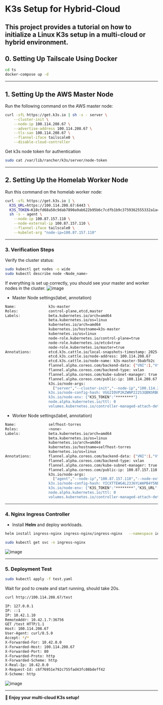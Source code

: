 # K3s Setup for Hybrid-Cloud

This project provides a tutorial on how to initialize a **Linux K3s setup** in a **multi-cloud or hybrid environment**.
---
## **0. Setting Up Tailscale Using Docker**
```bash
cd ts
docker-compose up -d
```
---

## **1. Setting Up the AWS Master Node**
Run the following command on the AWS master node:

```bash
curl -sfL https://get.k3s.io | sh -s - server \
    --cluster-init \
    --node-ip 100.114.208.67 \
    --advertise-address 100.114.208.67 \
    --tls-san 100.114.208.67 \
    --flannel-iface tailscale0 \
    --disable-cloud-controller
```
Get k3s node token for authentication
```bash
sudo cat /var/lib/rancher/k3s/server/node-token
```
---

## **2. Setting Up the Homelab Worker Node**
Run this command on the homelab worker node:

```bash
curl -sfL https://get.k3s.io | \
  K3S_URL=https://100.114.208.67:6443 \
  K3S_TOKEN=K10cfd68a50c9dab7890a9ab622b95b6c7cdfb1b9c3759362555332a1ac96f87e97::server:098618ccd5a0d954584fbe17ec3ec99b \
  sh -s - agent \
    --node-ip 100.87.157.110 \
    --node-external-ip 100.87.157.110 \
    --flannel-iface tailscale0 \
    --kubelet-arg "node-ip=100.87.157.110"

```

---

### **3. Verification Steps**
Verify the cluster status:

```bash
sudo kubectl get nodes -o wide
sudo kubectl describe node <Node_name>
```

If everything is set up correctly, you should see your master and worker nodes in the cluster.
![image](https://github.com/user-attachments/assets/15c0d591-cea9-4cc9-80e4-7c7441085078)
- Master Node settings(label, annotation)
```bash
Name:               k3s-master
Roles:              control-plane,etcd,master
Labels:             beta.kubernetes.io/arch=amd64
                    beta.kubernetes.io/os=linux
                    kubernetes.io/arch=amd64
                    kubernetes.io/hostname=k3s-master
                    kubernetes.io/os=linux
                    node-role.kubernetes.io/control-plane=true
                    node-role.kubernetes.io/etcd=true
                    node-role.kubernetes.io/master=true
Annotations:        etcd.k3s.cattle.io/local-snapshots-timestamp: 2025-03-26T16:41:25Z
                    etcd.k3s.cattle.io/node-address: 100.114.208.67
                    etcd.k3s.cattle.io/node-name: k3s-master-5babfb2c
                    flannel.alpha.coreos.com/backend-data: {"VNI":1,"VtepMAC":"4e:5b:d0:a0:ba:a8"}
                    flannel.alpha.coreos.com/backend-type: vxlan
                    flannel.alpha.coreos.com/kube-subnet-manager: true
                    flannel.alpha.coreos.com/public-ip: 100.114.208.67
                    k3s.io/node-args:
                      ["server","--cluster-init","--node-ip","100.114.208.67","--advertise-address","100.114.208.67","--tls-san","100.114.208.67","--flannel-ifa...
                    k3s.io/node-config-hash: VGG2IOVP2KZWNP222S3QBNSRBQ524CZJM3ETLBRV7BJATZV43S3Q====
                    k3s.io/node-env: {"K3S_TOKEN":"********"}
                    node.alpha.kubernetes.io/ttl: 0
                    volumes.kubernetes.io/controller-managed-attach-detach: true

```
- Worker Node settings(label, annotation)
```bash
Name:               selfhost-torres
Roles:              <none>
Labels:             beta.kubernetes.io/arch=amd64
                    beta.kubernetes.io/os=linux
                    kubernetes.io/arch=amd64
                    kubernetes.io/hostname=selfhost-torres
                    kubernetes.io/os=linux
Annotations:        flannel.alpha.coreos.com/backend-data: {"VNI":1,"VtepMAC":"46:2d:99:d6:3f:1e"}
                    flannel.alpha.coreos.com/backend-type: vxlan
                    flannel.alpha.coreos.com/kube-subnet-manager: true
                    flannel.alpha.coreos.com/public-ip: 100.87.157.110
                    k3s.io/node-args:
                      ["agent","--node-ip","100.87.157.110","--node-external-ip","100.87.157.110","--flannel-iface","tailscale0","--kubelet-arg","node-ip=100.87...
                    k3s.io/node-config-hash: YICXTTEWG4L23J6YLWAPB4Y5NFDXUPHRGTF3TEL6AELFDNN7ACEQ====
                    k3s.io/node-env: {"K3S_TOKEN":"********","K3S_URL":"https://100.114.208.67:6443"}
                    node.alpha.kubernetes.io/ttl: 0
                    volumes.kubernetes.io/controller-managed-attach-detach: true

```
---

### **4. Nginx Ingress Controller**
- Install **Helm** and deploy workloads.
```bash
helm install ingress-nginx ingress-nginx/ingress-nginx   --namespace ingress-nginx   --create-namespace   --set controller.service.type=ClusterIP   --set controller.service.externalIPs[0]=100.114.208.67   --set controller.ingressClassResource.default=true
```
```bash
sudo kubectl get svc -n ingress-nginx
```
![image](https://github.com/user-attachments/assets/721f6308-0bc7-4f78-9c09-0383f811bee9)

---
### **5. Deployment Test**
```bash
sudo kubectl apply -f test.yaml
```
Wait for pod to create and start running, should take 20s.
```bash
curl http://100.114.208.67/test
```
```bash
IP: 127.0.0.1
IP: ::1
IP: 10.42.1.10
RemoteAddr: 10.42.1.7:36756
GET /test HTTP/1.1
Host: 100.114.208.67
User-Agent: curl/8.5.0
Accept: */*
X-Forwarded-For: 10.42.0.0
X-Forwarded-Host: 100.114.208.67
X-Forwarded-Port: 80
X-Forwarded-Proto: http
X-Forwarded-Scheme: http
X-Real-Ip: 10.42.0.0
X-Request-Id: c6f76951e792c755fad43fc08bdeff42
X-Scheme: http
```
![image](https://github.com/user-attachments/assets/a1211eef-9e0c-43b1-8110-984befdffbeb)

---

**🚀 Enjoy your multi-cloud K3s setup!**
